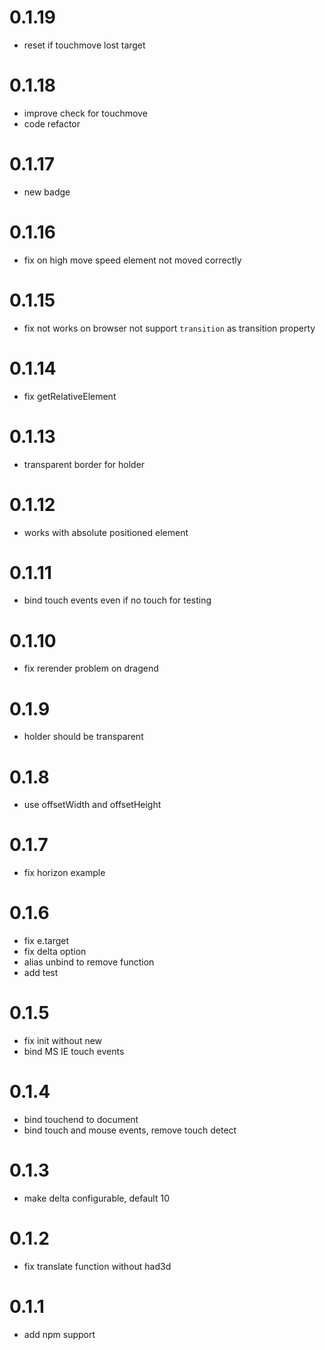 # 0.1.19
* reset if touchmove lost target

# 0.1.18
* improve check for touchmove
* code refactor

# 0.1.17
* new badge

# 0.1.16
* fix on high move speed element not moved correctly

# 0.1.15
* fix not works on browser not support `transition` as transition property

# 0.1.14
* fix getRelativeElement

# 0.1.13
* transparent border for holder

# 0.1.12
* works with absolute positioned element

# 0.1.11
* bind touch events even if no touch for testing

# 0.1.10
* fix rerender problem on dragend

# 0.1.9
* holder should be transparent

# 0.1.8
* use offsetWidth and offsetHeight

# 0.1.7
* fix horizon example

# 0.1.6
* fix e.target
* fix delta option
* alias unbind to remove function
* add test

# 0.1.5
* fix init without new
* bind MS IE touch events

# 0.1.4
* bind touchend to document
* bind touch and mouse events, remove touch detect

# 0.1.3
* make delta configurable, default 10

# 0.1.2
* fix translate function without had3d

# 0.1.1
* add npm support


